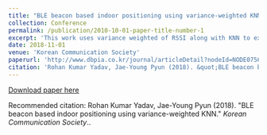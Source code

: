 ```yaml
---
title: "BLE beacon based indoor positioning using variance-weighted KNN."
collection: Conference
permalink: /publication/2010-10-01-paper-title-number-1
excerpt: 'This work uses variance weighted of RSSI along with KNN to extract user position.'
date: 2018-11-01
venue: 'Korean Communication Society'
paperurl: 'http://www.dbpia.co.kr/journal/articleDetail?nodeId=NODE07565027&language=ko_KR&language=ko_KR#'
citation: 'Rohan Kumar Yadav, Jae-Young Pyun (2018). &quot;BLE beacon based indoor positioning using variance-weighted KNN.&quot; <i>Korean Communication Society</i>.'
---
```


[Download paper here](http://www.dbpia.co.kr/journal/articleDetail?nodeId=NODE07565027&language=ko_KR&language=ko_KR#)

Recommended citation: Rohan Kumar Yadav, Jae-Young Pyun (2018). "BLE beacon based indoor positioning using variance-weighted KNN." <i>Korean Communication Society</i>..
